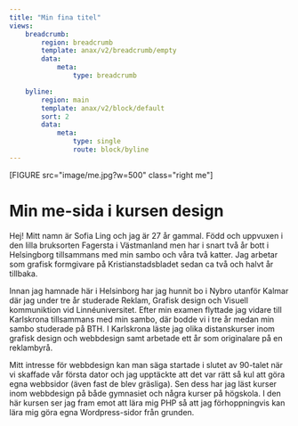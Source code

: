 ```yaml
---
title: "Min fina titel"
views:
    breadcrumb:
        region: breadcrumb
        template: anax/v2/breadcrumb/empty
        data:
            meta:
                type: breadcrumb

    byline:
        region: main
        template: anax/v2/block/default
        sort: 2
        data:
            meta:
                type: single
                route: block/byline
---
```


[FIGURE src="image/me.jpg?w=500" class="right me"]

Min me-sida i kursen design
=========================


Hej! Mitt namn är Sofia Ling och jag är 27 år gammal. Född och uppvuxen i den lilla bruksorten Fagersta i Västmanland men har i snart två år bott i Helsingborg tillsammans med min sambo och våra två katter. Jag arbetar som grafisk formgivare på Kristianstadsbladet sedan ca två och halvt år tillbaka.

Innan jag hamnade här i Helsinborg har jag hunnit bo i Nybro utanför Kalmar där jag under tre år studerade Reklam, Grafisk design och Visuell kommuniktion vid Linnéuniversitet. Efter min examen flyttade jag vidare till Karlskrona tillsammans med min sambo, där bodde vi i tre år medan min sambo studerade på BTH. I Karlskrona läste jag olika distanskurser inom grafisk design och webbdesign samt arbetade ett år som originalare på en reklambyrå.

Mitt intresse för webbdesign kan man säga startade i slutet av 90-talet när vi skaffade vår första dator och jag upptäckte att det var rätt så kul att göra egna webbsidor (även fast de blev gräsliga). Sen dess har jag läst kurser inom webbdesign på både gymnasiet och några kurser på högskola. I den här kursen ser jag fram emot att lära mig PHP så att jag förhoppningvis kan lära mig göra egna Wordpress-sidor från grunden.
